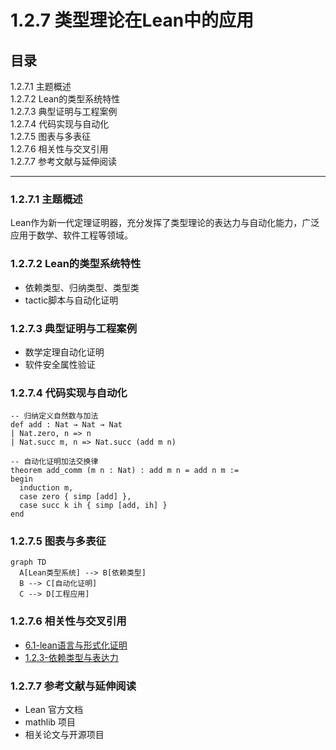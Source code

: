 # 1.2.7 类型理论在Lean中的应用

## 目录

1.2.7.1 主题概述  
1.2.7.2 Lean的类型系统特性  
1.2.7.3 典型证明与工程案例  
1.2.7.4 代码实现与自动化  
1.2.7.5 图表与多表征  
1.2.7.6 相关性与交叉引用  
1.2.7.7 参考文献与延伸阅读  

---

### 1.2.7.1 主题概述

Lean作为新一代定理证明器，充分发挥了类型理论的表达力与自动化能力，广泛应用于数学、软件工程等领域。

### 1.2.7.2 Lean的类型系统特性

- 依赖类型、归纳类型、类型类
- tactic脚本与自动化证明

### 1.2.7.3 典型证明与工程案例

- 数学定理自动化证明
- 软件安全属性验证

### 1.2.7.4 代码实现与自动化

```lean
-- 归纳定义自然数与加法
def add : Nat → Nat → Nat
| Nat.zero, n => n
| Nat.succ m, n => Nat.succ (add m n)

-- 自动化证明加法交换律
theorem add_comm (m n : Nat) : add m n = add n m :=
begin
  induction m,
  case zero { simp [add] },
  case succ k ih { simp [add, ih] }
end
```

### 1.2.7.5 图表与多表征

```mermaid
graph TD
  A[Lean类型系统] --> B[依赖类型]
  B --> C[自动化证明]
  C --> D[工程应用]
```

### 1.2.7.6 相关性与交叉引用

- [6.1-lean语言与形式化证明](../../6-编程语言与实现/6.1-lean语言与形式化证明.md)
- [1.2.3-依赖类型与表达力](./1.2.3-依赖类型与表达力.md)

### 1.2.7.7 参考文献与延伸阅读

- Lean 官方文档
- mathlib 项目
- 相关论文与开源项目
